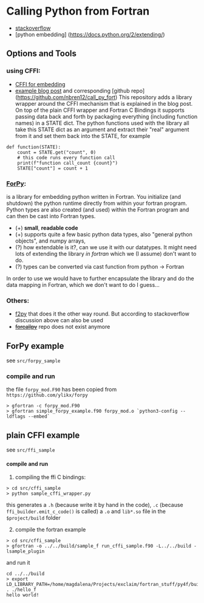 # Calling Python from Fortran

* [stackoverflow](https://stackoverflow.com/questions/17075418/embed-python-into-fortran-90)
* [python embedding] (https://docs.python.org/2/extending/)

## Options and Tools
### using CFFI: 
  * [CFFI for embedding](https://cffi.readthedocs.io/en/latest/embedding.html)
  * [example blog post](https://www.noahbrenowitz.com/post/calling-fortran-from-python/) and corresponding [github repo] (https://github.com/nbren12/call_py_fort) This repository adds a library 
wrapper around the CFFI mechanism that is explained in the blog post. On top of  the plain CFFI wrapper and Fortran C Bindings it supports passing  data back and 
forth by packaging everything (including function names) in a STATE dict. The python functions used with the library all take this STATE dict as an argument and extract their "real" argument from it and set them back into the STATE, for example
```
def function(STATE):
    count = STATE.get("count", 0)
    # this code runs every function call
    print(f"function call_count {count}")
    STATE["count"] = count + 1
```
  
### [ForPy](https://github.com/ylikx/forpy):
is a library for embedding python written in Fortran. You initialize (and shutdown) the python runtime directly from 
within your fortran program. Python types are also created (and used) within the Fortran program and 
can then be cast into Fortran types.

  * (+) **small**, **readable code** 
  * (+) supports quite a few basic python data types, also "general python objects", and numpy arrays,
  * (?) how extendable is it?, can we use it with our datatypes. It might need lots of extending the library *in fortran* which we (I assume) don't want to do.
  * (?) types can be converted via cast function from python -> Fortran

In order to use we would have to further encapsulate the library and do the data mapping
in Fortran, which we don't want to do I guess...

### Others:
* [f2py](https://numpy.org/doc/stable/f2py/) that does it the other way round. But according to stackoverflow discussion above can also  be used
* ~~[forcallpy](https://forcallpy.readthedocs.io/en/latest/)~~ repo does not exist anymore

## ForPy example
see `src/forpy_sample`
### compile and run
the file `forpy_mod.F90` has been copied from `https://github.com/ylikx/forpy`
```commandline
> gfortran -c forpy_mod.F90
> gfortran simple_forpy_example.f90 forpy_mod.o `python3-config --ldflags --embed`

```

## plain CFFI example
see `src/ffi_sample`


#### compile and run

1. compiling the ffi C bindings: 
```
> cd src/cffi_sample
> python sample_cffi_wrapper.py 
```
this generates a `.h` (because write it by hand in the code), `.c` (because `ffi_builder.emit_c_code()` is called) a `.o` and `lib*.so` file in the `$project/build` folder

2. compile the fortran example
```
> cd src/cffi_sample
> gfortran -o ../../build/sample_f run_cffi_sample.f90 -L../../build -lsample_plugin
```
and run it
```
cd ../../build
> export LD_LIBRARY_PATH=/home/magdalena/Projects/exclaim/fortran_stuff/py4f/build/:$LD_LIBRARY_PATH
. ./hello_f
hello world!
```
